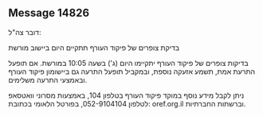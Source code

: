 ## Message 14826

דובר צה"ל:

בדיקת צופרים של פיקוד העורף תתקיים היום ביישוב מורשת 

בדיקות צופרים של פיקוד העורף יתקיימו היום (ג') בשעה 10:05 במורשת.
אם תופעל התרעת אמת, תשמע אזעקה נוספת, ובמקביל תופעל התרעה גם ביישומון פיקוד העורף ובאמצעי התרעה משלימים.

ניתן לקבל מידע נוסף במוקד פיקוד העורף בטלפון 104, באמצעות מסרוני וואטסאפ לטלפון 052-9104104, בפורטל הלאומי בכתובת: oref.org.il וברשתות החברתיות.

